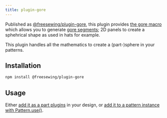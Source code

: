 ```yaml
---
title: plugin-gore
---
```


Published as [@freesewing/plugin-gore][1], this plugin provides [the gore
macro](/reference/macros/gore) which allows you to generate [gore
segments](https://en.wikipedia.org/wiki/Gore_\(segment\)); 2D panels to create
a sphehrical shape as used in hats for example.

This plugin handles all the mathematics to create a (part-)sphere in your
patterns.

## Installation

```sh
npm install @freesewing/plugin-gore
```

## Usage

Either [add it as a part plugins](/reference/api/part/config/plugins) in your
design, or [add it to a pattern instance with
Pattern.use()](/reference/api/pattern/use).

[1]: https://www.npmjs.com/package/@freesewing/plugin-gore

